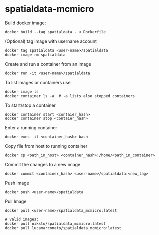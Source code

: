 # spatialdata-mcmicro

Build docker image:
```
docker build --tag spatialdata - < Dockerfile
```

(Optional) tag image with username account
```
docker tag spatialdata <user-name>/spatialdata
docker image rm spatialdata
```

Create and run a container from an image 
```
docker run -it <user-name>/spatialdata
```

To list images or containers use
```
docker image ls
docker container ls -a  # -a lists also stopped containers
```

To start/stop a container
```
docker container start <contaier_hash>
docker container stop <contaier_hash>
```

Enter a running container
```
docker exec -it <container_hash> bash
```

Copy file from host to running container
```
docker cp <path_in_host> <container_hash>:/home/<path_in_container>
```

Commit the changes to a new image
```
docker commit <container_hash> <user-name>/spatialdata:<new_tag> 
```

Push image
```
docker push <user-name>/spatialdata
```

Pull Image
```
docker pull <user-name>/spatialdata_mcmicro:latest

# valid images:
docker pull niksto/spatialdata_mcmicro:latest
docker pull lucamarconato/spatialdata_mcmicro:latest
```
